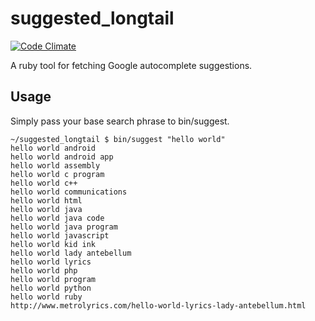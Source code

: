 suggested_longtail
==================

[![Code Climate](https://codeclimate.com/github/janpapenbrock/suggested_longtail.png)](https://codeclimate.com/github/janpapenbrock/suggested_longtail)

A ruby tool for fetching Google autocomplete suggestions.

Usage
-----

Simply pass your base search phrase to bin/suggest.

```
~/suggested_longtail $ bin/suggest "hello world"
hello world android
hello world android app
hello world assembly
hello world c program
hello world c++
hello world communications
hello world html
hello world java
hello world java code
hello world java program
hello world javascript
hello world kid ink
hello world lady antebellum
hello world lyrics
hello world php
hello world program
hello world python
hello world ruby
http://www.metrolyrics.com/hello-world-lyrics-lady-antebellum.html
```
